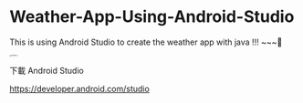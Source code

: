 # Weather-App-Using-Android-Studio
This is using Android Studio to create the weather app with java !!! ~~~🐺

<img src="http://pdm888.oss-cn-beijing.aliyuncs.com/img/Untitled-2.png" alt="Untitled-2" style="zoom:18%;" />  

下載 Android Studio

https://developer.android.com/studio
